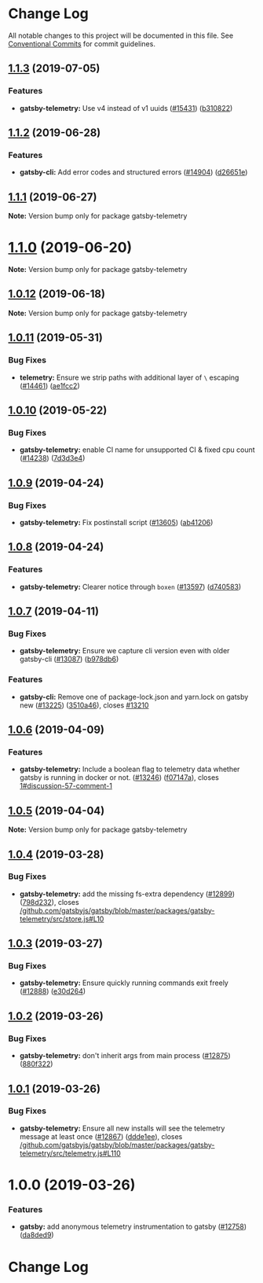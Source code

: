 # Change Log

All notable changes to this project will be documented in this file.
See [Conventional Commits](https://conventionalcommits.org) for commit guidelines.

## [1.1.3](https://github.com/gatsbyjs/gatsby/tree/master/packages/gatsby-telemetry/compare/gatsby-telemetry@1.1.2...gatsby-telemetry@1.1.3) (2019-07-05)

### Features

- **gatsby-telemetry:** Use v4 instead of v1 uuids ([#15431](https://github.com/gatsbyjs/gatsby/tree/master/packages/gatsby-telemetry/issues/15431)) ([b310822](https://github.com/gatsbyjs/gatsby/tree/master/packages/gatsby-telemetry/commit/b310822))

## [1.1.2](https://github.com/gatsbyjs/gatsby/tree/master/packages/gatsby-telemetry/compare/gatsby-telemetry@1.1.1...gatsby-telemetry@1.1.2) (2019-06-28)

### Features

- **gatsby-cli:** Add error codes and structured errors ([#14904](https://github.com/gatsbyjs/gatsby/tree/master/packages/gatsby-telemetry/issues/14904)) ([d26651e](https://github.com/gatsbyjs/gatsby/tree/master/packages/gatsby-telemetry/commit/d26651e))

## [1.1.1](https://github.com/gatsbyjs/gatsby/tree/master/packages/gatsby-telemetry/compare/gatsby-telemetry@1.1.0...gatsby-telemetry@1.1.1) (2019-06-27)

**Note:** Version bump only for package gatsby-telemetry

# [1.1.0](https://github.com/gatsbyjs/gatsby/tree/master/packages/gatsby-telemetry/compare/gatsby-telemetry@1.0.12...gatsby-telemetry@1.1.0) (2019-06-20)

**Note:** Version bump only for package gatsby-telemetry

## [1.0.12](https://github.com/gatsbyjs/gatsby/tree/master/packages/gatsby-telemetry/compare/gatsby-telemetry@1.0.11...gatsby-telemetry@1.0.12) (2019-06-18)

**Note:** Version bump only for package gatsby-telemetry

## [1.0.11](https://github.com/gatsbyjs/gatsby/tree/master/packages/gatsby-telemetry/compare/gatsby-telemetry@1.0.10...gatsby-telemetry@1.0.11) (2019-05-31)

### Bug Fixes

- **telemetry:** Ensure we strip paths with additional layer of `\` escaping ([#14461](https://github.com/gatsbyjs/gatsby/tree/master/packages/gatsby-telemetry/issues/14461)) ([ae1fcc2](https://github.com/gatsbyjs/gatsby/tree/master/packages/gatsby-telemetry/commit/ae1fcc2))

## [1.0.10](https://github.com/gatsbyjs/gatsby/tree/master/packages/gatsby-telemetry/compare/gatsby-telemetry@1.0.9...gatsby-telemetry@1.0.10) (2019-05-22)

### Bug Fixes

- **gatsby-telemetry:** enable CI name for unsupported CI & fixed cpu count ([#14238](https://github.com/gatsbyjs/gatsby/tree/master/packages/gatsby-telemetry/issues/14238)) ([7d3d3e4](https://github.com/gatsbyjs/gatsby/tree/master/packages/gatsby-telemetry/commit/7d3d3e4))

## [1.0.9](https://github.com/gatsbyjs/gatsby/tree/master/packages/gatsby-telemetry/compare/gatsby-telemetry@1.0.8...gatsby-telemetry@1.0.9) (2019-04-24)

### Bug Fixes

- **gatsby-telemetry:** Fix postinstall script ([#13605](https://github.com/gatsbyjs/gatsby/tree/master/packages/gatsby-telemetry/issues/13605)) ([ab41206](https://github.com/gatsbyjs/gatsby/tree/master/packages/gatsby-telemetry/commit/ab41206))

## [1.0.8](https://github.com/gatsbyjs/gatsby/tree/master/packages/gatsby-telemetry/compare/gatsby-telemetry@1.0.7...gatsby-telemetry@1.0.8) (2019-04-24)

### Features

- **gatsby-telemetry:** Clearer notice through `boxen` ([#13597](https://github.com/gatsbyjs/gatsby/tree/master/packages/gatsby-telemetry/issues/13597)) ([d740583](https://github.com/gatsbyjs/gatsby/tree/master/packages/gatsby-telemetry/commit/d740583))

## [1.0.7](https://github.com/gatsbyjs/gatsby/tree/master/packages/gatsby-telemetry/compare/gatsby-telemetry@1.0.6...gatsby-telemetry@1.0.7) (2019-04-11)

### Bug Fixes

- **gatsby-telemetry:** Ensure we capture cli version even with older gatsby-cli ([#13087](https://github.com/gatsbyjs/gatsby/tree/master/packages/gatsby-telemetry/issues/13087)) ([b978db6](https://github.com/gatsbyjs/gatsby/tree/master/packages/gatsby-telemetry/commit/b978db6))

### Features

- **gatsby-cli:** Remove one of package-lock.json and yarn.lock on gatsby new ([#13225](https://github.com/gatsbyjs/gatsby/tree/master/packages/gatsby-telemetry/issues/13225)) ([3510a46](https://github.com/gatsbyjs/gatsby/tree/master/packages/gatsby-telemetry/commit/3510a46)), closes [#13210](https://github.com/gatsbyjs/gatsby/tree/master/packages/gatsby-telemetry/issues/13210)

## [1.0.6](https://github.com/gatsbyjs/gatsby/tree/master/packages/gatsby-telemetry/compare/gatsby-telemetry@1.0.5...gatsby-telemetry@1.0.6) (2019-04-09)

### Features

- **gatsby-telemetry:** Include a boolean flag to telemetry data whether gatsby is running in docker or not. ([#13246](https://github.com/gatsbyjs/gatsby/tree/master/packages/gatsby-telemetry/issues/13246)) ([f07147a](https://github.com/gatsbyjs/gatsby/tree/master/packages/gatsby-telemetry/commit/f07147a)), closes [1#discussion-57-comment-1](https://github.com/gatsbyjs/gatsby/tree/master/packages/gatsby-telemetry/issues/discussion-57-comment-1)

## [1.0.5](https://github.com/gatsbyjs/gatsby/tree/master/packages/gatsby-telemetry/compare/gatsby-telemetry@1.0.4...gatsby-telemetry@1.0.5) (2019-04-04)

**Note:** Version bump only for package gatsby-telemetry

## [1.0.4](https://github.com/gatsbyjs/gatsby/tree/master/packages/gatsby-telemetry/compare/gatsby-telemetry@1.0.3...gatsby-telemetry@1.0.4) (2019-03-28)

### Bug Fixes

- **gatsby-telemetry:** add the missing fs-extra dependency ([#12899](https://github.com/gatsbyjs/gatsby/tree/master/packages/gatsby-telemetry/issues/12899)) ([798d232](https://github.com/gatsbyjs/gatsby/tree/master/packages/gatsby-telemetry/commit/798d232)), closes [/github.com/gatsbyjs/gatsby/blob/master/packages/gatsby-telemetry/src/store.js#L10](https://github.com/gatsbyjs/gatsby/tree/master/packages/gatsby-telemetry/issues/L10)

## [1.0.3](https://github.com/gatsbyjs/gatsby/tree/master/packages/gatsby-telemetry/compare/gatsby-telemetry@1.0.2...gatsby-telemetry@1.0.3) (2019-03-27)

### Bug Fixes

- **gatsby-telemetry:** Ensure quickly running commands exit freely ([#12888](https://github.com/gatsbyjs/gatsby/tree/master/packages/gatsby-telemetry/issues/12888)) ([e30d264](https://github.com/gatsbyjs/gatsby/tree/master/packages/gatsby-telemetry/commit/e30d264))

## [1.0.2](https://github.com/gatsbyjs/gatsby/tree/master/packages/gatsby-telemetry/compare/gatsby-telemetry@1.0.1...gatsby-telemetry@1.0.2) (2019-03-26)

### Bug Fixes

- **gatsby-telemetry:** don't inherit args from main process ([#12875](https://github.com/gatsbyjs/gatsby/tree/master/packages/gatsby-telemetry/issues/12875)) ([880f322](https://github.com/gatsbyjs/gatsby/tree/master/packages/gatsby-telemetry/commit/880f322))

## [1.0.1](https://github.com/gatsbyjs/gatsby/tree/master/packages/gatsby-telemetry/compare/gatsby-telemetry@1.0.0...gatsby-telemetry@1.0.1) (2019-03-26)

### Bug Fixes

- **gatsby-telemetry:** Ensure all new installs will see the telemetry message at least once ([#12867](https://github.com/gatsbyjs/gatsby/tree/master/packages/gatsby-telemetry/issues/12867)) ([ddde1ee](https://github.com/gatsbyjs/gatsby/tree/master/packages/gatsby-telemetry/commit/ddde1ee)), closes [/github.com/gatsbyjs/gatsby/blob/master/packages/gatsby-telemetry/src/telemetry.js#L110](https://github.com/gatsbyjs/gatsby/tree/master/packages/gatsby-telemetry/issues/L110)

# 1.0.0 (2019-03-26)

### Features

- **gatsby:** add anonymous telemetry instrumentation to gatsby ([#12758](https://github.com/gatsbyjs/gatsby/tree/master/packages/gatsby-telemetry/issues/12758)) ([da8ded9](https://github.com/gatsbyjs/gatsby/tree/master/packages/gatsby-telemetry/commit/da8ded9))

# Change Log
